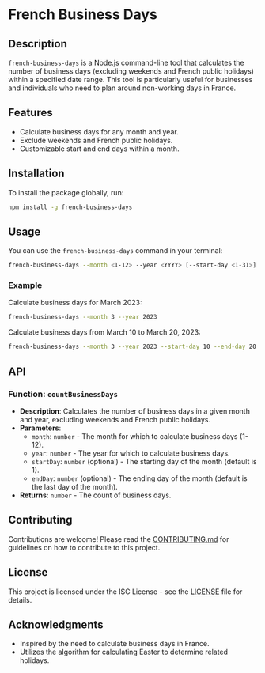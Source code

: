 # French Business Days

## Description

`french-business-days` is a Node.js command-line tool that calculates the number of business days (excluding weekends and French public holidays) within a specified date range. This tool is particularly useful for businesses and individuals who need to plan around non-working days in France.

## Features

- Calculate business days for any month and year.
- Exclude weekends and French public holidays.
- Customizable start and end days within a month.

## Installation

To install the package globally, run:

```bash
npm install -g french-business-days
```

## Usage

You can use the `french-business-days` command in your terminal:

```bash
french-business-days --month <1-12> --year <YYYY> [--start-day <1-31>] [--end-day <1-31>]
```

### Example

Calculate business days for March 2023:

```bash
french-business-days --month 3 --year 2023
```

Calculate business days from March 10 to March 20, 2023:

```bash
french-business-days --month 3 --year 2023 --start-day 10 --end-day 20
```

## API

### Function: `countBusinessDays`

- **Description**: Calculates the number of business days in a given month and year, excluding weekends and French public holidays.
- **Parameters**:
  - `month`: `number` - The month for which to calculate business days (1-12).
  - `year`: `number` - The year for which to calculate business days.
  - `startDay`: `number` (optional) - The starting day of the month (default is 1).
  - `endDay`: `number` (optional) - The ending day of the month (default is the last day of the month).
- **Returns**: `number` - The count of business days.

## Contributing

Contributions are welcome! Please read the [CONTRIBUTING.md](CONTRIBUTING.md) for guidelines on how to contribute to this project.

## License

This project is licensed under the ISC License - see the [LICENSE](LICENSE) file for details.

## Acknowledgments

- Inspired by the need to calculate business days in France.
- Utilizes the algorithm for calculating Easter to determine related holidays.